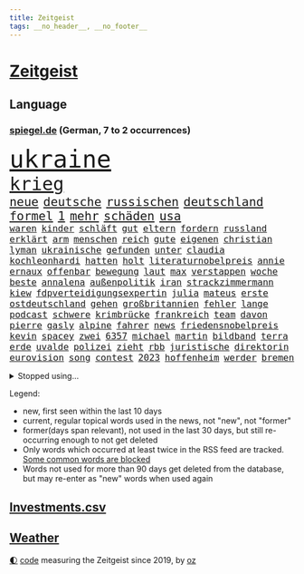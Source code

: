 ```yaml
---
title: Zeitgeist
tags: __no_header__, __no_footer__
---
```


# [Zeitgeist](https://oliz.io/zeitgeist/)

## Language

<h3><a href="https://www.spiegel.de" target="_blank">spiegel.de</a> (German, 7 to 2 occurrences)</h3>
<p style="font-family:monospace">
<span style="font-size:32pt"><a href="news_links.html#ukraine" class="current">ukraine</a></span>
<br>
<span style="font-size:24pt"><a href="news_links.html#krieg" class="current">krieg</a></span>
<br>
<span style="font-size:16pt"><a href="news_links.html#neue" class="current">neue</a></span>
<span style="font-size:16pt"><a href="news_links.html#deutsche" class="current">deutsche</a></span>
<span style="font-size:16pt"><a href="news_links.html#russischen" class="current">russischen</a></span>
<span style="font-size:16pt"><a href="news_links.html#deutschland" class="current">deutschland</a></span>
<span style="font-size:16pt"><a href="news_links.html#formel" class="current">formel</a></span>
<span style="font-size:16pt"><a href="news_links.html#1" class="current">1</a></span>
<span style="font-size:16pt"><a href="news_links.html#mehr" class="current">mehr</a></span>
<span style="font-size:16pt"><a href="news_links.html#schäden" class="current">schäden</a></span>
<span style="font-size:16pt"><a href="news_links.html#usa" class="current">usa</a></span>
<br>
<span style="font-size:12pt"><a href="news_links.html#waren" class="current">waren</a></span>
<span style="font-size:12pt"><a href="news_links.html#kinder" class="current">kinder</a></span>
<span style="font-size:12pt"><a href="news_links.html#schläft" class="new">schläft</a></span>
<span style="font-size:12pt"><a href="news_links.html#gut" class="current">gut</a></span>
<span style="font-size:12pt"><a href="news_links.html#eltern" class="current">eltern</a></span>
<span style="font-size:12pt"><a href="news_links.html#fordern" class="current">fordern</a></span>
<span style="font-size:12pt"><a href="news_links.html#russland" class="current">russland</a></span>
<span style="font-size:12pt"><a href="news_links.html#erklärt" class="current">erklärt</a></span>
<span style="font-size:12pt"><a href="news_links.html#arm" class="current">arm</a></span>
<span style="font-size:12pt"><a href="news_links.html#menschen" class="current">menschen</a></span>
<span style="font-size:12pt"><a href="news_links.html#reich" class="current">reich</a></span>
<span style="font-size:12pt"><a href="news_links.html#gute" class="current">gute</a></span>
<span style="font-size:12pt"><a href="news_links.html#eigenen" class="current">eigenen</a></span>
<span style="font-size:12pt"><a href="news_links.html#christian" class="current">christian</a></span>
<span style="font-size:12pt"><a href="news_links.html#lyman" class="new">lyman</a></span>
<span style="font-size:12pt"><a href="news_links.html#ukrainische" class="current">ukrainische</a></span>
<span style="font-size:12pt"><a href="news_links.html#gefunden" class="current">gefunden</a></span>
<span style="font-size:12pt"><a href="news_links.html#unter" class="current">unter</a></span>
<span style="font-size:12pt"><a href="news_links.html#claudia" class="current">claudia</a></span>
<span style="font-size:12pt"><a href="news_links.html#kochleonhardi" class="new">kochleonhardi</a></span>
<span style="font-size:12pt"><a href="news_links.html#hatten" class="current">hatten</a></span>
<span style="font-size:12pt"><a href="news_links.html#holt" class="current">holt</a></span>
<span style="font-size:12pt"><a href="news_links.html#literaturnobelpreis" class="current">literaturnobelpreis</a></span>
<span style="font-size:12pt"><a href="news_links.html#annie" class="current">annie</a></span>
<span style="font-size:12pt"><a href="news_links.html#ernaux" class="new">ernaux</a></span>
<span style="font-size:12pt"><a href="news_links.html#offenbar" class="current">offenbar</a></span>
<span style="font-size:12pt"><a href="news_links.html#bewegung" class="current">bewegung</a></span>
<span style="font-size:12pt"><a href="news_links.html#laut" class="current">laut</a></span>
<span style="font-size:12pt"><a href="news_links.html#max" class="current">max</a></span>
<span style="font-size:12pt"><a href="news_links.html#verstappen" class="current">verstappen</a></span>
<span style="font-size:12pt"><a href="news_links.html#woche" class="current">woche</a></span>
<span style="font-size:12pt"><a href="news_links.html#beste" class="current">beste</a></span>
<span style="font-size:12pt"><a href="news_links.html#annalena" class="current">annalena</a></span>
<span style="font-size:12pt"><a href="news_links.html#außenpolitik" class="new">außenpolitik</a></span>
<span style="font-size:12pt"><a href="news_links.html#iran" class="current">iran</a></span>
<span style="font-size:12pt"><a href="news_links.html#strackzimmermann" class="current">strackzimmermann</a></span>
<span style="font-size:12pt"><a href="news_links.html#kiew" class="current">kiew</a></span>
<span style="font-size:12pt"><a href="news_links.html#fdpverteidigungsexpertin" class="new">fdpverteidigungsexpertin</a></span>
<span style="font-size:12pt"><a href="news_links.html#julia" class="current">julia</a></span>
<span style="font-size:12pt"><a href="news_links.html#mateus" class="new">mateus</a></span>
<span style="font-size:12pt"><a href="news_links.html#erste" class="current">erste</a></span>
<span style="font-size:12pt"><a href="news_links.html#ostdeutschland" class="current">ostdeutschland</a></span>
<span style="font-size:12pt"><a href="news_links.html#gehen" class="current">gehen</a></span>
<span style="font-size:12pt"><a href="news_links.html#großbritannien" class="current">großbritannien</a></span>
<span style="font-size:12pt"><a href="news_links.html#fehler" class="current">fehler</a></span>
<span style="font-size:12pt"><a href="news_links.html#lange" class="current">lange</a></span>
<span style="font-size:12pt"><a href="news_links.html#podcast" class="current">podcast</a></span>
<span style="font-size:12pt"><a href="news_links.html#schwere" class="current">schwere</a></span>
<span style="font-size:12pt"><a href="news_links.html#krimbrücke" class="current">krimbrücke</a></span>
<span style="font-size:12pt"><a href="news_links.html#frankreich" class="current">frankreich</a></span>
<span style="font-size:12pt"><a href="news_links.html#team" class="current">team</a></span>
<span style="font-size:12pt"><a href="news_links.html#davon" class="current">davon</a></span>
<span style="font-size:12pt"><a href="news_links.html#pierre" class="new">pierre</a></span>
<span style="font-size:12pt"><a href="news_links.html#gasly" class="new">gasly</a></span>
<span style="font-size:12pt"><a href="news_links.html#alpine" class="current">alpine</a></span>
<span style="font-size:12pt"><a href="news_links.html#fahrer" class="current">fahrer</a></span>
<span style="font-size:12pt"><a href="news_links.html#news" class="current">news</a></span>
<span style="font-size:12pt"><a href="news_links.html#friedensnobelpreis" class="new">friedensnobelpreis</a></span>
<span style="font-size:12pt"><a href="news_links.html#kevin" class="current">kevin</a></span>
<span style="font-size:12pt"><a href="news_links.html#spacey" class="current">spacey</a></span>
<span style="font-size:12pt"><a href="news_links.html#zwei" class="current">zwei</a></span>
<span style="font-size:12pt"><a href="news_links.html#6357" class="new">6357</a></span>
<span style="font-size:12pt"><a href="news_links.html#michael" class="current">michael</a></span>
<span style="font-size:12pt"><a href="news_links.html#martin" class="current">martin</a></span>
<span style="font-size:12pt"><a href="news_links.html#bildband" class="current">bildband</a></span>
<span style="font-size:12pt"><a href="news_links.html#terra" class="new">terra</a></span>
<span style="font-size:12pt"><a href="news_links.html#erde" class="current">erde</a></span>
<span style="font-size:12pt"><a href="news_links.html#uvalde" class="current">uvalde</a></span>
<span style="font-size:12pt"><a href="news_links.html#polizei" class="current">polizei</a></span>
<span style="font-size:12pt"><a href="news_links.html#zieht" class="current">zieht</a></span>
<span style="font-size:12pt"><a href="news_links.html#rbb" class="current">rbb</a></span>
<span style="font-size:12pt"><a href="news_links.html#juristische" class="current">juristische</a></span>
<span style="font-size:12pt"><a href="news_links.html#direktorin" class="current">direktorin</a></span>
<span style="font-size:12pt"><a href="news_links.html#eurovision" class="current">eurovision</a></span>
<span style="font-size:12pt"><a href="news_links.html#song" class="current">song</a></span>
<span style="font-size:12pt"><a href="news_links.html#contest" class="current">contest</a></span>
<span style="font-size:12pt"><a href="news_links.html#2023" class="current">2023</a></span>
<span style="font-size:12pt"><a href="news_links.html#hoffenheim" class="current">hoffenheim</a></span>
<span style="font-size:12pt"><a href="news_links.html#werder" class="current">werder</a></span>
<span style="font-size:12pt"><a href="news_links.html#bremen" class="current">bremen</a></span>
</p>
<details>
<summary>Stopped using...</summary>
<p class="former" style="font-size:12pt">
gegenseitig(717) aufgerufen(715) bundespräsident(715) einzelnen(715) johnson(715) ruhe(715) scheidet(715) schweigt(715) äußert(715) gelungen(714) israelischen(714) treffer(714) unabhängige(714) verhängte(714) versehentlich(714) leer(713) manchen(713) musiker(713) schwangerschaft(713) übersicht(713) atmosphäre(712) bekämpfung(712) doku(712) entwurf(712) falls(712) geschichten(712) innenministerium(712) metropole(712) moderna(712) stolz(712) verhindern(712) verriet(712) williams(712) woran(712) benjamin(711) bisschen(711) britischer(711) dauerhaft(711) erstaunlich(711) mali(711) myanmar(711) street(711) taylor(711) unbekannten(711) volker(711) zurzeit(711) attentat(710) autofahrer(710) bittere(710) brutale(710) erlitten(710) führende(710) interne(710) lockdown(710) material(710) obama(710) schuldig(710) software(710) verraten(710) verwendet(710) zwang(710) 2017(709) aufnahmen(709) ausnahmen(709) entlässt(709) gewerkschaft(709) mag(709) michelle(709) teslachef(709) unterricht(709) arbeitsplatz(708) beamte(708) christopher(708) einführen(708) englische(708) folgte(708) genannt(708) mitglied(708) oberste(708) rekordmeister(708) turin(708) umdenken(708) vergewaltigung(708) ärzten(708) ökonom(708) allianz(707) depressionen(707) elektroautos(707) erholt(707) ermöglichen(707) kamera(707) minute(707) teilnehmen(707) weltweite(707) überlebte(707) berufung(706) hinterlassen(706) untersagt(706) volksrepublik(706) überprüft(706) bmw(705) stammt(705) verklagt(705) wiederwahl(705) smartphone(704) 27(703) greifen(703) holen(703) strecke(703) drastischen(702) geschossen(702) halben(702) pünktlich(702) störung(702) termin(702) trauen(702) verheerenden(702) wies(702) geflogen(701) hubertus(701) reagierten(701) sächsischen(701) langfristig(700) nahezu(700) reporter(700) tatverdächtigen(700) gesetze(699) gespalten(699) triumph(699) verbände(699) attentäter(698) bitcoin(698) freie(698) hotels(698) irak(698) solange(698) venezuela(697) veranstalter(697) verschwand(697) 900(696) regiert(696) 1000(695) argentinien(695) aufgegeben(695) mick(695) schumacher(695) aufgetreten(694) auftrag(693) brauche(693) handel(693) alarmiert(692) empfängt(692) impfungen(692) sitzung(692) warm(692) dar(691) entspannung(691) genauso(691) parallelen(691) wunder(691) zukünftig(690) münster(689) beschlagnahmt(687) damals(687) gegnern(687) insassen(687) kontakt(686) treiben(686) legende(685) menschenrechtsverletzungen(685) auseinandersetzung(684) dfbpokal(684) eigenem(684) nachts(684) papier(683) journalist(681) nieder(681) sportler(681) telegram(679) verständnis(679) bundeswehrsoldaten(678) gastronomie(678) informiert(678) karten(678) moderatorin(678) katharina(675) festhalten(674) abhängig(673) hype(671) türen(669) vorläufig(668) verpasste(667) mittelpunkt(666) flüchtete(665) erhebliche(664) grüner(664) liberalen(662) entbrannt(660) startup(660) weitreichende(657) farbe(656) inhaftierten(656) csupolitiker(654) 85(645) cdu/csu(643) mängel(641) aggressiv(638) nick(634) schiffe(631) enthält(620) anfeindungen(577) kleinstadt(568) rein(563) 4000(562) universitäten(554) niemals(553) südwesten(543) unterschiedliche(534) angebote(533) belgische(530) mitverantwortlich(526) kubicki(523) grünes(495) gestanden(492) 25jährige(482) ticket(477) fossile(472) kw(463) höherer(459) sammelt(459) eröffnung(457) kolumbien(457) knochen(455) kündigten(451) bergab(450) strikt(450) urteilte(450) tickets(448) getrieben(447) zwingen(439) vierjährige(438) verrückt(434) insbesondere(431) tour(431) axel(429) c(426) rekordwert(426) kyrgios(425) ermordung(424) lebten(414) schutzmaßnahmen(413) beliebte(411) gesund(410) konzerns(409) topmanager(408) japans(403) exil(399) nachspielzeit(399) parlaments(399) 69(398) iphones(397) längste(393) kritischen(383) ausfälle(379) schlafen(379) 2025(376) irritiert(369) wittert(369) gesundheitsämter(368) anheben(364) erreichte(364) manuela(364) lka(361) vorteil(356) demo(353) kurzer(353) grafiken(352) staatssekretär(352) wesen(350) kursieren(348) rauswurf(347) älteste(347) erneuerbaren(345) erneutes(345) coronaneuinfektionen(342) adam(341) spezielle(341) ampelregierung(340) mächtig(339) fachkräfte(338) verständigt(338) gesundes(336) lindern(336) arbeitslosen(335) oppositionsführer(334) vereinbart(333) volksverhetzung(331) abu(329) bedrängt(327) verläuft(326) aktivitäten(325) dritter(322) verbraucherpreise(322) erschlagen(321) lieferte(318) beliebt(315) solcher(313) tödlichem(312) mehrmals(311) milliardäre(306) frisst(302) minderjähriger(301) quält(300) schusswaffen(300) khan(299) oskar(297) robben(297) gelb(296) eier(295) vietnam(294) vorstandschef(294) seltene(293) tradition(293) mischt(292) künstlers(289) aussetzen(287) amtsinhaber(286) keeper(286) aston(285) 1995(283) texte(282) klappt(280) nordische(280) rasch(280) swift(280) ruhrgebiet(279) personalnot(274) bundestages(272) einzelfall(271) 68(270) juan(270) bat(266) viren(265) g7staaten(264) getäuscht(263) berger(262) flugzeugen(262) schlüssel(261) spielplan(259) erfand(258) schaulustige(258) lanka(255) lebenshaltungskosten(255) sri(255) verpflichtung(255) influencerin(254) preiserhöhung(254) unterschätzt(253) brot(252) etappe(252) klärt(252) verkaufte(252) hauptbahnhof(251) vettel(248) expremier(247) sky(245) verlangte(245) 56jähriger(243) teilten(241) unterscheiden(240) maskentragen(239) streiken(238) unabhängiger(237) anstrengungen(236) geiselnahme(233) wahlrechtsreform(233) bestürzt(232) journalismus(230) moniert(230) horror(229) überzeugung(229) prorussischen(228) fehlverhalten(227) murray(226) wohlstand(226) andrij(225) hut(225) melnyk(225) positiven(224) tempolimit(224) young(223) franzose(220) pass(220) fürchtete(219) niederlegen(218) vergab(218) zensur(218) straftäter(216) schlacht(215) geplanter(212) verarbeitet(212) rené(210) statements(210) triumphiert(210) 40000(209) pornos(208) geistliche(207) leuten(207) barack(206) geschwächt(206) roller(206) abgeschafft(205) arbeitslos(204) drohender(204) radprofi(204) menschliches(202) paula(202) fortsetzen(201) interessiert(200) besetzte(199) betrieben(197) komiker(197) siegesserie(197) stoff(195) regelmäßige(194) profitierte(193) litt(192) fernost(191) kleben(191) nebenbei(191) fighters(190) foo(190) gewitter(190) mais(190) anteile(189) sekretärin(189) stromversorgung(189) ausbremsen(188) außenpolitische(188) wiedereinführung(188) masse(187) gewerkschafter(186) herzen(185) ukrainern(185) iwan(183) rabatt(183) eigentor(182) moldau(182) ölkonzern(182) moral(180) 35jähriger(179) ignorieren(179) verfügt(179) unterhalten(178) drake(176) gemeint(176) beben(175) getreideexporte(175) unabhängig(175) infektionsschutzgesetzes(174) vergeltung(174) brandstiftung(173) leuchten(173) south(173) europatour(172) irina(172) lautete(172) tenniskarriere(172) einsame(171) herstellung(170) köpfe(170) tankrabatt(170) mysteriöse(169) agentur(168) rauch(168) sainz(167) zurückhaltend(167) aussieht(166) notfallplans(166) offiziere(166) verteidigungsminister(166) ebnet(165) einkaufszentrum(165) diagnostiziert(164) ten(164) schlagabtausch(163) erläutert(162) geist(162) besseres(161) ertrinken(161) minimal(161) rechnungshof(161) öffentlicher(161) schiedsgericht(160) bundesverband(159) 34jähriger(158) tatverdächtiger(157) gebietsgewinne(155) leber(155) belegschaft(154) packenden(154) österreichischer(154) abgetrieben(153) wahrscheinlichkeit(153) euroraum(152) fragezeichen(152) rajapaksa(152) zahn(151) pausieren(150) quellen(150) fahnder(149) interessant(149) serena(149) ferien(148) nicola(148) veranstaltet(148) vorfälle(148) stillgelegten(147) traditionen(147) großoffensive(145) lieferanten(145) tiefstand(145) frontmann(143) blockierte(142) export(142) festen(142) fotografie(142) gedenkfeier(142) hammer(142) 26jähriger(141) effekte(140) eingeschläfert(140) inspiration(140) maschinenraum(140) schlamm(140) verfügbar(140) versöhnung(140) 23jährigen(139) france(139) sommerferien(139) überwachungssoftware(138) reichsbürger(137) südukraine(137) ärztinnen(137) finsternis(136) kleinflugzeug(136) kleinflugzeugs(136) rage(136) umweltkatastrophe(136) unglücks(135) vogel(135) verspätung(134) 60000(133) boomt(133) heimrennen(133) parlamentarischer(133) trocken(133) zehnten(133) lichter(132) rüsten(132) angola(130) hitzewelle(130) landesverband(130) zurücktreten(130) bedrohlich(129) hochrangiger(129) niedergeschlagen(129) saudischen(129) zermürbt(127) 1200(126) bosnien(126) zustände(126) fährte(124) verhalf(124) vwkonzern(124) detlef(123) batterie(122) dolly(122) drückt(122) verzweiflung(122) dortmunds(121) fire(121) ausgebildet(120) europapokal(120) andy(119) erfolgsserie(119) hintertür(119) unbesetzt(119) babyfoto(118) empfindet(118) nadelattacken(118) rechtspopulisten(118) schlachthof(118) akleh(117) cumexgeschäften(117) plätze(117) rockband(117) ansichten(116) entgleist(116) shireen(116) zunahme(116) ausgebaut(115) french(115) gewagt(114) jene(114) kommissarin(114) stefanos(114) tsitsipas(114) belegt(113) gefahndet(113) krimi(113) transfers(113) reporterin(112) wettert(112) 21jährigen(111) eingedämmt(111) herzrasen(111) wahlbetrug(111) pga(110) wahlrechtskommission(110) 59(109) pennsylvania(109) saisonspiel(109) erkannt(108) sensiblen(108) staatlich(108) tagessieg(108) drohendem(106) mihambo(106) sprung(106) 90000(105) blitz(105) qualifizierte(105) schicksale(105) schmerzensgeld(105) statistischen(105) leopardpanzer(103) volle(103) adresse(102) einfahrt(102) haftbedingungen(102) jährliche(102) verheerend(102) vogue(102) zunichte(102) beeindruckenden(101) identifizieren(101) witwe(101) hundertjährige(100) olympiaattentat(100) tierschützer(100) uiguren(100) deutete(99) führungskräfte(99) bewiesen(98) problemlos(98) torhüterin(98) voraussichtlich(98) wissenschaftlerinnen(98) furore(97) wechselwilligen(97) zentimeter(97) amokläufer(96) außenhandel(96) ingenieur(96) mané(96) massenproteste(96) romanen(96) sadio(96) tvshow(96) umweltminister(96) attraktiver(95) höherem(95) idol(95) attestiert(94) kostenlos(94) palme(94) jahresbericht(93) ki(93) kommentieren(93) 18jährigen(92) gebäuden(92) pilot(92) rentnerinnen(92) alligator(91) boulevard(91) dialog(91) festzunehmen(91) fußballtransfers(91) impfstoffen(91) karen(91) nachlesen(91) zeitverschwendung(91) gesteuert(90) konservatives(90) mittäter(90) opferfamilien(90) putzen(90) jubelte(89) missbrauchsvorwürfe(89) mitgenommen(89) profigolfer(89) zuwanderung(89) bahnchef(88) gibraltar(88) kurzschlusshandlung(88) malerin(88) vertraulichen(88) geige(87) heide(87) klimaretter(87) lüneburger(87) netflixdoku(87) sara(87) tierarten(87) vorübergehende(87) 1974(86) bergtour(86) feldjäger(86) neuzugang(86) angefordert(85) finanzen(85) präsenzunterricht(85) bundeskartellamt(84) furchner(84) irmgard(84) krachte(84) regelungen(84) usstadt(84) bemerkenswert(83) bemerkenswerten(83) berechtigt(83) egot(83) emmy(83) ertrunken(83) geräts(83) lebensgefährlichen(83) listet(83) tumulten(83) vorsorglich(83) bird(82) exjustizminister(82) raub(82) sue(82) wirkungsvoll(82) ddrauswahl(81) fahrschein(81) rauscht(81) spekulieren(81) tägliche(81) zusagen(81) beschaffungskosten(80) chatapp(80) partnerin(80) rückgänge(80) versorgen(80) dfbauswahl(79) ertrinkt(79) gendersprache(79) milliardengarantien(79) nevermind(79) schreibtisch(79) vorschlägen(79) anbau(78) biber(78) brasilianer(78) flüssigkeit(78) geisel(78) madame(78) mysteriöser(78) schnappen(78) willkürlich(78) wirksamkeit(78) zurückzahlen(78) flecktarn(77) nachhaltige(77) theo(77) umfang(77) vorbestrafte(77) antisemitismusdebatte(76) einkommensschwache(76) ergreifen(76) nordafrika(76) schulschließungen(76) strategien(76) subventionieren(76) unvermittelt(76) verschossener(76) vize(76) angesagt(75) bebte(75) erdbeben(75) etappensieg(75) genauer(75) ludwigshafen(75) oberstes(75) reichstag(75) walross(75) gaskraftwerke(74) kernenergie(74) strich(74) völker(74) weltgeschichte(74) banner(73) flaschen(73) lennon(73) deutschisraelischen(72) duschen(72) kämpferisch(72) mies(72) pandemiemaßnahmen(72) radprofis(72) bedankte(71) bühl(71) jule(71) niemeier(71) reaktoren(71) reparationen(71) secret(71) sterblichen(71) stören(71) trägerrakete(71) überzeugend(71) 18000(70) armand(70) brotweizen(70) gartenkolumne(70) gasfluss(70) kohlekraftwerke(70) sogenannter(70) tierfutter(70) ungeklärten(70) abgeriegelte(69) ausschnitt(69) schlafzimmer(69) veröffentlichten(69) afghane(68) afghanin(68) deutschsprachigen(68) energiesektor(68) fehlenden(68) forscherteam(68) geheimnisse(68) tennishoffnung(68) vermeintlich(68) yousuf(68) zaun(68) fassungslos(67) mühelos(67) reparaturen(67) abhängt(66) ausgewertet(66) bemängelt(66) brandstifter(66) dazn(66) elbe(66) sauberes(66) vorkommt(66) akute(65) alaphilippe(65) anrufen(65) antisemitismusvorwürfen(65) eisernen(65) gruß(65) handlanger(65) staatsmänner(65) tennisspielerin(65) viktoria(65) übertreffen(65) csd(64) duplantis(64) liberaler(64) malta(64) urlauber(64) zurückdrängen(64) 2008(63) aljazeerajournalistin(63) erfolgslauf(63) lubmin(63) notfälle(63) aufrechtzuerhalten(62) freigang(62) häftling(62) kennengelernt(62) primož(62) roglič(62) saisons(62) schaltete(62) schmyhal(62) belangt(61) denys(61) erwartete(61) feuerten(61) zweistelligen(61) attackierte(60) ausblick(60) einfuhren(60) angeschlagener(59) frauenteams(59) lohnerhöhungen(59) melnyks(59) schildkröte(59) vergebung(59) weitsprung(59) 192(58) ade(58) blackout(58) gesamtführung(58) gesundheitssystem(58) klimaschützer(58) entsprechenden(57) gewertet(57) meeres(57) negative(57) ohnmacht(57) starregisseur(57) wdr(57) zweifelhafter(57) colombo(56) dankbar(56) franca(56) gotabaya(56) lehfeldt(56) pfosten(56) tode(56) ferraripiloten(55) hinauf(55) nordstreampipeline(55) religiöse(55) schlussanstieg(55) security(55) sehenswürdigkeiten(55) solar(55) werbetrommel(55) zusammenfassung(55) abitur(54) bränden(54) nebenher(54) rumänische(54) stromerzeugung(54) unbesiegbar(54) wartungsarbeiten(54) zwangen(54) lankas(53) mads(53) pedersen(53) rückkehrer(53) schüller(53) technisch(53) verwalter(53) barriere(52) irrfahrt(52) schwanz(52) special(52) zuschlagen(52) bundesamts(51) fehlschuss(51) herabstufung(51) zehnmal(51) abgestürzte(50) freundschaftsspiel(50) fußstapfen(50) förderbank(50) gesamtführenden(50) kenias(50) längeren(50) üppige(50) badenbaden(49) besprüht(49) kylie(49) linien(49) missglückten(49) modeikone(49) rbbintendantin(49) schlesinger(49) stationiert(49) tragisch(49) vage(49) wolfsburger(49) berufe(48) nullcoronapolitik(48) schmelzen(48) sozialverhalten(48) südspanien(48) untergrund(48) akwlaufzeiten(47) anschließen(47) garcia(47) hasta(47) notruf(47) pathos(47) solidarisierte(47) vista(47) 23jähriger(46) britischem(46) getreideabkommen(46) just(46) leopard2panzer(46) bisweilen(45) brennstoff(45) doppelmord(45) dreijähriger(45) email(45) gewächshäuser(45) schwärmen(45) solaranlagen(45) wagner(45) imagewandel(44) pausenlos(44) rinder(44) schied(44) strikte(44) stromverbrauch(44) unaufhaltsam(44) weber(44) zielort(44) 2007(43) gemächern(43) wütet(43) ästhetische(43) beleidigungen(42) hinterfragen(42) pauschalurlauber(42) speerwurf(42) tvrechte(42) unzumutbar(42) feigen(41) porschechef(41) ungarischen(41) zugespitzt(41) katastrophenschutz(40) ratlos(40) spitzen(40) springer(40) traten(40) ureinwohner(40) atomenergiebehörde(39) beschießt(39) rekordgewinn(39) unstrittig(39) worüber(39) abdul(38) göringeckardt(38) ketten(38) krisenzeiten(38) lehrstellen(38) unrealistisch(38) ayleen(37) dunkel(37) gebühr(36) klimaforscher(36) zehnter(36) dokumenten(35) evakuieren(35) friedens(35) hartnäckig(35) intensive(35) schuljahr(35) besteuert(34) internets(34) kanadareise(34) oleksij(34) 27jähriger(33) amazons(33) annkatrin(33) anschlusslösung(33) betracht(33) euaußengrenze(33) indirekt(33) kiez(33) sbahnhof(33) todesfall(33) vorsaison(33) grunewald(32) pokalspiel(32) spielzeit(32) streamen(32) uswahlen(32) 05(31) alsadr(31) menschheit(31) mississippi(31) modeste(31) muktada(31) phasenweise(31) späte(31) vollendet(31) angeprangert(30) ausgetauscht(30) eisbergs(30) ernstfall(30) misogynen(30) piastri(30) 57jährige(29) atomdebatte(29) gebucht(29) luke(29) palermo(29) reiseportal(29) verirrten(29) absolvierte(28) blickten(28) bunten(28) erfolgte(28) platzverweis(28) rot(28) samstagabend(28) staatsoberhaupts(28) sturgeon(28) stärkung(28) zeichentrickfilm(28) 1997(27) club(27) gratismentalität(27) packungen(27) roter(27) bewährungsstrafen(26) einfachsten(26) fbirazzia(26) ferngesteuerte(26) maryam(26) pfister(26) pyramiden(26) überlagert(26) basketballerin(25) eon(25) gedenkveranstaltung(25) impfempfehlungen(25) konflikten(25) sons(25) flores(24) klettert(24) magnum(24) selbstzweifel(24) strandete(24) sympathien(24) insolvent(23) massenhafte(23) salomonen(23) zierer(23) aufzeichnungen(22) aufzeigen(22) ehemanns(22) erkannte(22) extremismus(22) lawrence(22) malis(22) mehrkosten(22) nahenden(22) reifen(22) romane(22) ruto(22) verschleppt(22) weiterführenden(22) cristina(21) ersteigert(21) familienmitglied(21) fettes(21) groteskem(21) kriegsstrategie(21) nackt(21) obduktion(21) panikmache(21) rowling(21) strenger(21) biografie(20) bundesligaabsteiger(20) cash(20) gerichtlich(20) kappen(20) kompensation(20) leichtathletikem(20) skizziert(20) teuerste(20) freya(19) gefährdung(19) kundinnen(19) montagsdemos(19) oberpfalz(19) straftat(19) übermalt(19) gegenmaßnahmen(18) provence(18) sichuan(18) spanienrundfahrt(18) verleger(18) verständlich(18) zirkzee(18) akanji(17) american(17) joanne(17) zielflughafen(17) bellen(16) fauci(16) fußballweltmeister(16) geher(16) herzegowina(16) kennzahlen(16) paxlovid(16) sportdirektorposten(16) unsolidarisch(16) andalusien(15) asiatischen(15) aubameyang(15) endgültigen(15) grenzfluss(15) liechtenstein(15) menschenhandels(15) pierreemerick(15) wandelt(15) abnehmer(14) abschiedstour(14) brasilienwahl(14) einzelzelle(14) energiesparverordnung(14) gestiegener(14) joy(14) sozialem(14) ursachenforschung(14) eben(13) football(13) hagelsturm(13) havertz(13) jahreswechsel(13) mordanschlag(13) niedrigem(13) querfront(13) vuelta(13) übergriff(13) buschkow(12) chefredakteur(12) echt(12) hempel(12) herausgeber(12) kremlnahe(12) nötige(12) sat1(12) schwieriges(12) transporthubschrauber(12) akwbetreiber(11) beschwert(11) dreitägigen(11) ehen(11) friedman(11) hausbesitzer(11) omikronbooster(11) pascal(11)
</p>
</details>
<p>Legend:
<ul>
<li><span class="new">new</span>, first seen within the last 10 days</li>
<li><span class="current">current</span>, regular topical words used in the news, not "new", not "former"</li>
<li><span class="former">former(days span relevant)</span>, not used in the last 30 days, but still re-occurring enough to not get deleted</li>
<li>Only words which occurred at least twice in the RSS feed are tracked. <a href="language/filters.py">Some common words are blocked</a></li>
<li>Words not used for more than 90 days get deleted from the database, but may re-enter as "new" words when used again</li>
</ul>
</p>

## [Investments](investments.html)[.csv](investments.csv)

## [Weather](weather.html)

<footer>
<a href="javascript:toggleTheme()" class="nav">🌓</a>
<a href="https://github.com/ooz/zeitgeist">code</a> measuring the Zeitgeist since 2019, by <a href="https://oliz.io">oz</a>
</footer>

